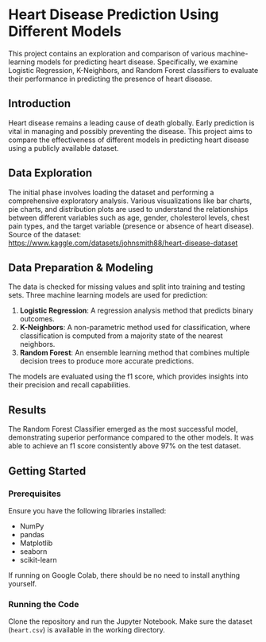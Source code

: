 # Heart Disease Prediction Using Different Models

This project contains an exploration and comparison of various machine-learning models for predicting heart disease. Specifically, we examine Logistic Regression, K-Neighbors, and Random Forest classifiers to evaluate their performance in predicting the presence of heart disease.

## Introduction

Heart disease remains a leading cause of death globally. Early prediction is vital in managing and possibly preventing the disease. This project aims to compare the effectiveness of different models in predicting heart disease using a publicly available dataset.

## Data Exploration

The initial phase involves loading the dataset and performing a comprehensive exploratory analysis. Various visualizations like bar charts, pie charts, and distribution plots are used to understand the relationships between different variables such as age, gender, cholesterol levels, chest pain types, and the target variable (presence or absence of heart disease).
Source of the dataset: https://www.kaggle.com/datasets/johnsmith88/heart-disease-dataset

## Data Preparation & Modeling

The data is checked for missing values and split into training and testing sets. Three machine learning models are used for prediction:

1. **Logistic Regression**: A regression analysis method that predicts binary outcomes.
2. **K-Neighbors**: A non-parametric method used for classification, where classification is computed from a majority state of the nearest neighbors.
3. **Random Forest**: An ensemble learning method that combines multiple decision trees to produce more accurate predictions.

The models are evaluated using the f1 score, which provides insights into their precision and recall capabilities.

## Results

The Random Forest Classifier emerged as the most successful model, demonstrating superior performance compared to the other models. It was able to achieve an f1 score consistently above 97% on the test dataset.

## Getting Started

### Prerequisites

Ensure you have the following libraries installed:
- NumPy
- pandas
- Matplotlib
- seaborn
- scikit-learn

If running on Google Colab, there should be no need to install anything yourself.

### Running the Code

Clone the repository and run the Jupyter Notebook. Make sure the dataset (`heart.csv`) is available in the working directory.

